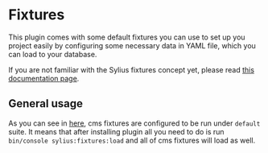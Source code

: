 # Fixtures

This plugin comes with some default fixtures you can use to set up you project easily by configuring 
some necessary data in YAML file, which you can load to your database.

If you are not familiar with the Sylius fixtures concept yet, please 
read [this documentation page](http://docs.sylius.com/en/1.2/book/architecture/fixtures.html).


## General usage

As you can see in [here](../tests/Application/config/packages/sylius_cms_plugin.yml), cms fixtures are configured to be run under `default` suite. It means that after installing plugin all you need to do is run `bin/console sylius:fixtures:load` and all of cms fixtures will load as well.
